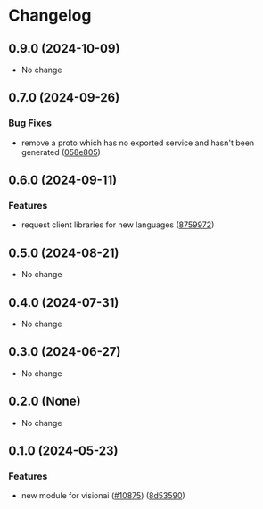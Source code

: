 # Changelog

## 0.9.0 (2024-10-09)

* No change


## 0.7.0 (2024-09-26)

### Bug Fixes

* remove a proto which has no exported service and hasn't been generated ([058e805](https://github.com/googleapis/google-cloud-java/commit/058e805c925a32c31fa35056535036e056c178f1))



## 0.6.0 (2024-09-11)

### Features

* request client libraries for new languages ([8759972](https://github.com/googleapis/google-cloud-java/commit/87599729a7e2d03b934c070110c1d81366bdd8cf))



## 0.5.0 (2024-08-21)

* No change


## 0.4.0 (2024-07-31)

* No change


## 0.3.0 (2024-06-27)

* No change


## 0.2.0 (None)

* No change


## 0.1.0 (2024-05-23)

### Features

* new module for visionai ([#10875](https://github.com/googleapis/google-cloud-java/issues/10875)) ([8d53590](https://github.com/googleapis/google-cloud-java/commit/8d5359002df2a96509efdc32b49409c6fb329c0b))

